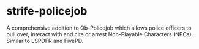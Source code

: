 # strife-policejob
A comprehensive addition to Qb-Policejob which allows police officers to pull over, interact with and cite or arrest Non-Playable Characters (NPCs). Similar to LSPDFR and FivePD.
